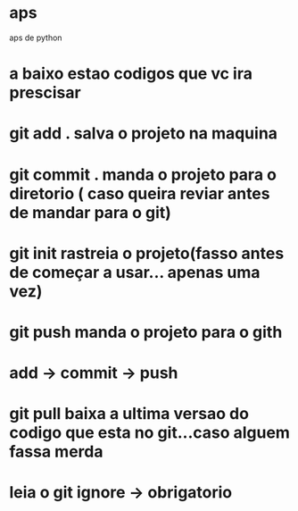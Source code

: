 # aps
aps de python

# a baixo estao codigos que vc ira prescisar
# git add .             salva o projeto na maquina
# git commit .          manda o projeto para o diretorio ( caso queira reviar antes de mandar para o git)
# git init              rastreia o projeto(fasso antes de começar a usar... apenas uma vez)
# git push              manda o projeto para o gith

# add -> commit -> push

# git pull                baixa a ultima versao do codigo que esta no git...caso alguem fassa merda 

# leia o git ignore -> obrigatorio

